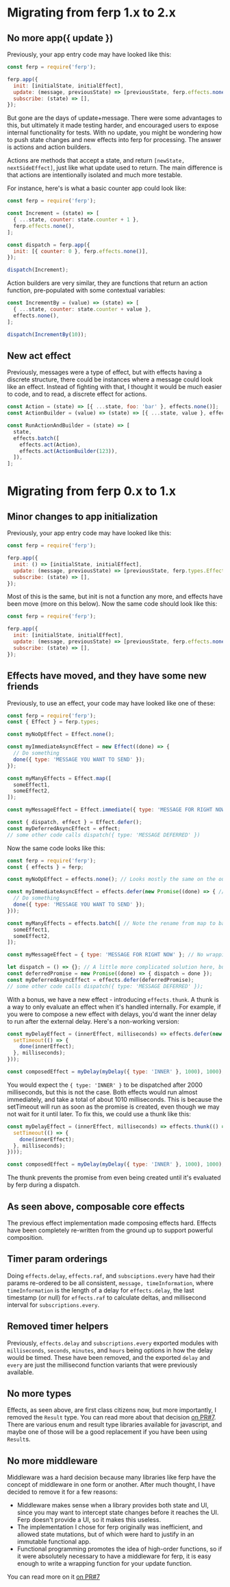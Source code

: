 # Migrating from ferp 1.x to 2.x

## No more app({ update })

Previously, your app entry code may have looked like this:

```javascript
const ferp = require('ferp');

ferp.app({
  init: [initialState, initialEffect],
  update: (message, previousState) => [previousState, ferp.effects.none()],
  subscribe: (state) => [],
});
```

But gone are the days of update+message.
There were some advantages to this, but ultimately it made testing harder, and encouraged users to expose internal functionality for tests.
With no update, you might be wondering how to push state changes and new effects into ferp for processing.
The answer is actions and action builders.

Actions are methods that accept a state, and return `[newState, nextSideEffect]`, just like what update used to return.
The main difference is that actions are intentionally isolated and much more testable.

For instance, here's is what a basic counter app could look like:

```javascript
const ferp = require('ferp');

const Increment = (state) => [
  { ...state, counter: state.counter + 1 },
  ferp.effects.none(),
];

const dispatch = ferp.app({
  init: [{ counter: 0 }, ferp.effects.none()],
});

dispatch(Increment);
```

Action builders are very similar, they are functions that return an action function, pre-populated with some contextual variables:

```javascript
const IncrementBy = (value) => (state) => [
  { ...state, counter: state.counter + value },
  effects.none(),
];

dispatch(IncrementBy(10));
```

## New act effect

Previously, messages were a type of effect, but with effects having a discrete structure, there could be instances where a message could look like an effect.
Instead of fighting with that, I thought it would be much easier to code, and to read, a discrete effect for actions.

```javascript
const Action = (state) => [{ ...state, foo: 'bar' }, effects.none()];
const ActionBuilder = (value) => (state) => [{ ...state, value }, effects.none()];

const RunActionAndBuilder = (state) => [
  state,
  effects.batch([
    effects.act(Action),
    effects.act(ActionBuilder(123)),
  ]),
];
```

# Migrating from ferp 0.x to 1.x

## Minor changes to app initialization

Previously, your app entry code may have looked like this:

```javascript
const ferp = require('ferp');

ferp.app({
  init: () => [initialState, initialEffect],
  update: (message, previousState) => [previousState, ferp.types.Effect.none()],
  subscribe: (state) => [],
});
```

Most of this is the same, but init is not a function any more, and effects have been move (more on this below).
Now the same code should look like this:

```javascript
const ferp = require('ferp');

ferp.app({
  init: [initialState, initialEffect],
  update: (message, previousState) => [previousState, ferp.effects.none()],
  subscribe: (state) => [],
});
```

## Effects have moved, and they have some new friends

Previously, to use an effect, your code may have looked like one of these:

```javascript
const ferp = require('ferp');
const { Effect } = ferp.types;

const myNoOpEffect = Effect.none();

const myImmediateAsyncEffect = new Effect((done) => {
  // Do something
  done({ type: 'MESSAGE YOU WANT TO SEND' });
});

const myManyEffects = Effect.map([
  someEffect1,
  someEffect2,
]);

const myMessageEffect = Effect.immediate({ type: 'MESSAGE FOR RIGHT NOW' });

const { dispatch, effect } = Effect.defer();
const myDeferredAsyncEffect = effect;
// some other code calls dispatch({ type: 'MESSAGE DEFERRED' })
```

Now the same code looks like this:

```javascript
const ferp = require('ferp');
const { effects } = ferp;

const myNoOpEffect = effects.none(); // Looks mostly the same on the outside, much different on the inside.

const myImmediateAsyncEffect = effects.defer(new Promise((done) => { // You can provide your own promise now. Works much better for doing fetches and other things.
  // Do something
  done({ type: 'MESSAGE YOU WANT TO SEND' });
}));

const myManyEffects = effects.batch([ // Note the rename from map to batch
  someEffect1,
  someEffect2,
]);

const myMessageEffect = { type: 'MESSAGE FOR RIGHT NOW' }; // No wrapping effect now

let dispatch = () => {}; // A little more complicated solution here, but I think externally resolved promises like this will be unusual.
const deferredPromise = new Promise((done) => { dispatch = done });
const myDeferredAsyncEffect = effects.defer(deferredPromise);
// some other code calls dispatch({ type: 'MESSAGE DEFERRED' });
```

With a bonus, we have a new effect - introducing `effects.thunk`.
A thunk is a way to only evaluate an effect when it's handled internally.
For example, if you were to compose a new effect with delays, you'd want the inner delay to run after the external delay.
Here's a non-working version:

```javascript
const myDelayEffect = (innerEffect, milliseconds) => effects.defer(new Promise((done) => {
  setTimeout(() => {
    done(innerEffect);
  }, milliseconds);
}));

const composedEffect = myDelay(myDelay({ type: 'INNER' }, 1000), 1000);
```

You would expect the `{ type: 'INNER' }` to be dispatched after 2000 milliseconds, but this is not the case.
Both effects would run almost immediately, and take a total of about 1010 milliseconds.
This is because the setTimeout will run as soon as the promise is created, even though we may not wait for it until later.
To fix this, we could use a thunk like this:

```javascript
const myDelayEffect = (innerEffect, milliseconds) => effects.thunk(() => effects.defer(new Promise((done) => {
  setTimeout(() => {
    done(innerEffect);
  }, milliseconds);
})));

const composedEffect = myDelay(myDelay({ type: 'INNER' }, 1000), 1000);
```

The thunk prevents the promise from even being created until it's evaluated by ferp during a dispatch.

## As seen above, composable core effects

The previous effect implementation made composing effects hard.
Effects have been completely re-written from the ground up to support powerful composition.

## Timer param orderings

Doing `effects.delay`, `effects.raf`, and `subsciptions.every` have had their params re-ordered to be all consistent, `message, timeInformation`,
where `timeInformation` is the length of a delay for `effects.delay`, the last timestamp (or null) for `effects.raf` to calculate deltas, and millisecond interval for `subscriptions.every`.

## Removed timer helpers

Previously, `effects.delay` and `subscriptions.every` exported modules with `milliseconds`, `seconds`, `minutes`, and `hours` being options in how the delay would be timed.
These have been removed, and the exported `delay` and `every` are just the millisecond function variants that were previously available.

## No more types

Effects, as seen above, are first class citizens now, but more importantly, I removed the `Result` type. You can read more about that decision [on PR#7](https://github.com/mrozbarry/ferp/pull/7).
There are various enum and result type libraries available for javascript, and maybe one of those will be a good replacement if you have been using `Result`s.

## No more middleware

Middleware was a hard decision because many libraries like ferp have the concept of middleware in one form or another.
After much thought, I have decided to remove it for a few reasons:

 - Middleware makes sense when a library provides both state and UI, since you may want to intercept state changes before it reaches the UI. Ferp doesn't provide a UI, so it makes this useless.
 - The implementation I chose for ferp originally was inefficient, and allowed state mutations, but of which were hard to justify in an immutable functional app.
 - Functional programming promotes the idea of high-order functions, so if it were absolutely necessary to have a middleware for ferp, it is easy enough to write a wrapping function for your update function.

You can read more on it [on PR#7](https://github.com/mrozbarry/ferp/pull/7)
